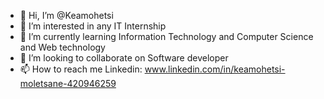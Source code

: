 - 👋 Hi, I’m @Keamohetsi
- 👀 I’m interested in any IT Internship
- 🌱 I’m currently learning Information Technology and Computer Science and Web technology
- 💞️ I’m looking to collaborate on Software developer
- 📫 How to reach me Linkedin: www.linkedin.com/in/keamohetsi-moletsane-420946259

<!---
Keamohetsi/Keamohetsi is a ✨ special ✨ repository because its `README.md` (this file) appears on your GitHub profile.
You can click the Preview link to take a look at your changes.
--->
